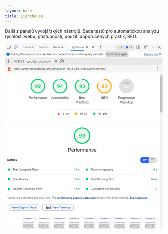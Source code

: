 ```yaml
---
layout: base
title: Lighthouse
---
```


Další z panelů vývojářských nástrojů. Sada testů pro automatickou analýzu rychlosti webu, přístupnosti, použití doporučených praktik, SEO.

![Lighthouse panel](static/screenshots/lighthouse-panel.png)
